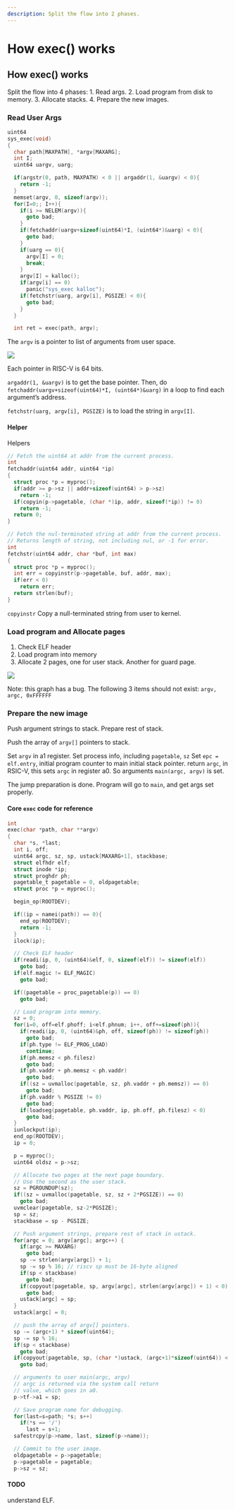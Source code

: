 ```yaml
---
description: Split the flow into 2 phases.
---
```


# How exec\(\) works

## How exec\(\) works

Split the flow into 4 phases: 1. Read args. 2. Load program from disk to memory. 3. Allocate stacks. 4. Prepare the new images.

### Read User Args

```c
uint64
sys_exec(void)
{
  char path[MAXPATH], *argv[MAXARG];
  int I;
  uint64 uargv, uarg;

  if(argstr(0, path, MAXPATH) < 0 || argaddr(1, &uargv) < 0){
    return -1;
  }
  memset(argv, 0, sizeof(argv));
  for(I=0;; I++){
    if(i >= NELEM(argv)){
      goto bad;
    }
    if(fetchaddr(uargv+sizeof(uint64)*I, (uint64*)&uarg) < 0){
      goto bad;
    }
    if(uarg == 0){
      argv[I] = 0;
      break;
    }
    argv[I] = kalloc();
    if(argv[i] == 0)
      panic("sys_exec kalloc");
    if(fetchstr(uarg, argv[i], PGSIZE) < 0){
      goto bad;
    }
  }

  int ret = exec(path, argv);
```

The `argv` is a pointer to list of arguments from user space. 

![](../.gitbook/assets/image%20%289%29.png)

Each pointer in RISC-V is 64 bits.

`argaddr(1, &uargv)` is to get the base pointer. Then, do `fetchaddr(uargv+sizeof(uint64)*I, (uint64*)&uarg)` in a loop to find each argument’s address.

`fetchstr(uarg, argv[i], PGSIZE)` is to load the string in `argv[I]`.

#### Helper

Helpers

```c
// Fetch the uint64 at addr from the current process.
int
fetchaddr(uint64 addr, uint64 *ip)
{
  struct proc *p = myproc();
  if(addr >= p->sz || addr+sizeof(uint64) > p->sz)
    return -1;
  if(copyin(p->pagetable, (char *)ip, addr, sizeof(*ip)) != 0)
    return -1;
  return 0;
}
```

```c
// Fetch the nul-terminated string at addr from the current process.
// Returns length of string, not including nul, or -1 for error.
int
fetchstr(uint64 addr, char *buf, int max)
{
  struct proc *p = myproc();
  int err = copyinstr(p->pagetable, buf, addr, max);
  if(err < 0)
    return err;
  return strlen(buf);
}
```

`copyinstr` Copy a null-terminated string from user to kernel.

### Load program and Allocate pages

1. Check ELF header
2. Load program into memory
3. Allocate 2 pages, one for user stack. Another for guard page.

![](../.gitbook/assets/image%20%2826%29.png)

Note: this graph has a bug. The following 3 items should not exist: `argv, argc, 0xFFFFFF`

### Prepare the new image

Push argument strings to stack. Prepare rest of stack.

Push the array of `argv[]` pointers to stack.

Set `argv` in a1 register. Set process info, including `pagetable`, `sz` Set `epc = elf.entry`, initial program counter to main initial stack pointer. return `argc`, in RSIC-V, this sets `argc` in register a0. So arguments `main(argc, argv)` is set.

The jump preparation is done. Program will go to `main`, and get args set properly.

#### Core `exec` code for reference

```c
int
exec(char *path, char **argv)
{
  char *s, *last;
  int i, off;
  uint64 argc, sz, sp, ustack[MAXARG+1], stackbase;
  struct elfhdr elf;
  struct inode *ip;
  struct proghdr ph;
  pagetable_t pagetable = 0, oldpagetable;
  struct proc *p = myproc();

  begin_op(ROOTDEV);

  if((ip = namei(path)) == 0){
    end_op(ROOTDEV);
    return -1;
  }
  ilock(ip);

  // Check ELF header
  if(readi(ip, 0, (uint64)&elf, 0, sizeof(elf)) != sizeof(elf))
    goto bad;
  if(elf.magic != ELF_MAGIC)
    goto bad;

  if((pagetable = proc_pagetable(p)) == 0)
    goto bad;

  // Load program into memory.
  sz = 0;
  for(i=0, off=elf.phoff; i<elf.phnum; i++, off+=sizeof(ph)){
    if(readi(ip, 0, (uint64)&ph, off, sizeof(ph)) != sizeof(ph))
      goto bad;
    if(ph.type != ELF_PROG_LOAD)
      continue;
    if(ph.memsz < ph.filesz)
      goto bad;
    if(ph.vaddr + ph.memsz < ph.vaddr)
      goto bad;
    if((sz = uvmalloc(pagetable, sz, ph.vaddr + ph.memsz)) == 0)
      goto bad;
    if(ph.vaddr % PGSIZE != 0)
      goto bad;
    if(loadseg(pagetable, ph.vaddr, ip, ph.off, ph.filesz) < 0)
      goto bad;
  }
  iunlockput(ip);
  end_op(ROOTDEV);
  ip = 0;

  p = myproc();
  uint64 oldsz = p->sz;

  // Allocate two pages at the next page boundary.
  // Use the second as the user stack.
  sz = PGROUNDUP(sz);
  if((sz = uvmalloc(pagetable, sz, sz + 2*PGSIZE)) == 0)
    goto bad;
  uvmclear(pagetable, sz-2*PGSIZE);
  sp = sz;
  stackbase = sp - PGSIZE;

  // Push argument strings, prepare rest of stack in ustack.
  for(argc = 0; argv[argc]; argc++) {
    if(argc >= MAXARG)
      goto bad;
    sp -= strlen(argv[argc]) + 1;
    sp -= sp % 16; // riscv sp must be 16-byte aligned
    if(sp < stackbase)
      goto bad;
    if(copyout(pagetable, sp, argv[argc], strlen(argv[argc]) + 1) < 0)
      goto bad;
    ustack[argc] = sp;
  }
  ustack[argc] = 0;

  // push the array of argv[] pointers.
  sp -= (argc+1) * sizeof(uint64);
  sp -= sp % 16;
  if(sp < stackbase)
    goto bad;
  if(copyout(pagetable, sp, (char *)ustack, (argc+1)*sizeof(uint64)) < 0)
    goto bad;

  // arguments to user main(argc, argv)
  // argc is returned via the system call return
  // value, which goes in a0.
  p->tf->a1 = sp;

  // Save program name for debugging.
  for(last=s=path; *s; s++)
    if(*s == '/')
      last = s+1;
  safestrcpy(p->name, last, sizeof(p->name));

  // Commit to the user image.
  oldpagetable = p->pagetable;
  p->pagetable = pagetable;
  p->sz = sz;
```

#### TODO

understand ELF.

